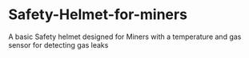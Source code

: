 # Safety-Helmet-for-miners

A basic Safety helmet designed for Miners with a temperature and gas sensor for detecting gas leaks 
